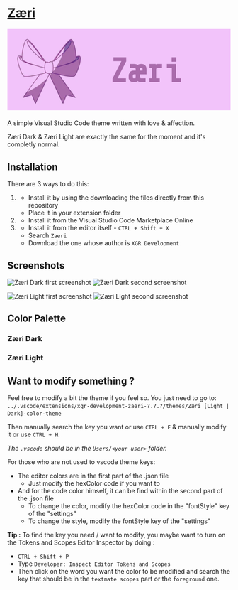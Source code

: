 # [Zæri]()
![Zæri](https://raw.githubusercontent.com/XGR-Development/Zaeri-vscode-theme/main/long-icon.png)
<br><br> A simple Visual Studio Code theme written with love & affection.

Zæri Dark & Zæri Light are exactly the same for the moment and it's completly normal.


## Installation

There are 3 ways to do this:

1.  - Install it by using the downloading the files directly from this repository
    - Place it in your extension folder
2.  - Install it from the Visual Studio Code Marketplace Online
3.  - Install it from the editor itself - `CTRL + Shift + X`
    - Search `Zaeri`
    - Download the one whose author is `XGR Development`

## Screenshots
![Zæri Dark first screenshot](https://raw.githubusercontent.com/XGR-Development/Zaeri-vscode-theme/main/static/zdark-first-ss.png)
![Zæri Dark second screenshot](https://raw.githubusercontent.com/XGR-Development/Zaeri-vscode-theme/main/static/zdark-second-ss.png)

![Zæri Light first screenshot](https://raw.githubusercontent.com/XGR-Development/Zaeri-vscode-theme/main/static/zlight-first-ss.png)
![Zæri Light second screenshot](https://raw.githubusercontent.com/XGR-Development/Zaeri-vscode-theme/main/static/zlight-second-ss.png)


## Color Palette
### Zæri Dark

### Zæri Light


## Want to modify something ?

Feel free to modify a bit the theme if you feel so. You just need to go to:  
`../.vscode/extensions/xgr-development-zaeri-?.?.?/themes/Zæri [Light | Dark]-color-theme`

Then manually search the key you want or use `CTRL + F` & manually modify it or use `CTRL + H`.

*The `.vscode` should be in the `Users/<your user>` folder.*

For those who are not used to vscode theme keys:

- The editor colors are in the first part of the .json file
    - Just modify the hexColor code if you want to
- And for the code color himself, it can be find within the second part of the .json file
    - To change the color, modify the hexColor code in the "fontStyle" key of the "settings"
    - To change the style, modify the fontStyle key of the "settings"

**Tip :** To find the key you need / want to modify, you maybe want to turn on the Tokens and Scopes Editor Inspector by doing :

- `CTRL + Shift + P`
- Type `Developer: Inspect Editor Tokens and Scopes`
- Then click on the word you want the color to be modified and search the key that should be in the `textmate scopes` part or the `foreground` one.